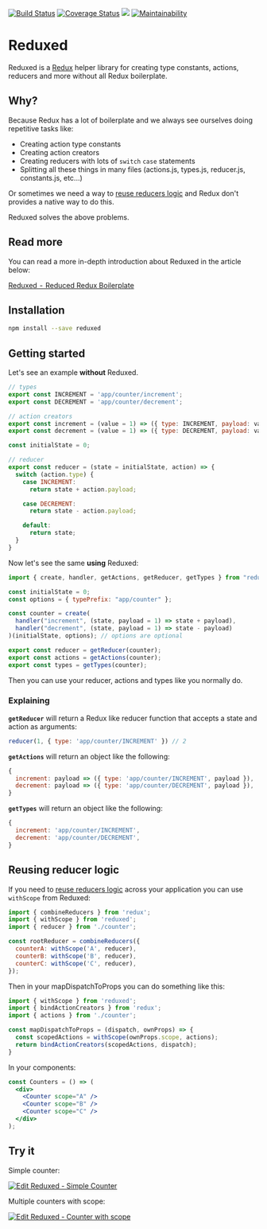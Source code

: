 [![Build Status](https://travis-ci.org/carlosrberto/reduxed.svg?branch=master)](https://travis-ci.org/carlosrberto/reduxed)
[![Coverage Status](https://img.shields.io/coveralls/github/carlosrberto/reduxed.svg)](https://coveralls.io/github/carlosrberto/reduxed?branch=master)
![](https://img.shields.io/npm/v/reduxed.svg)
[![Maintainability](https://api.codeclimate.com/v1/badges/c8fd083ed221786de7cc/maintainability)](https://codeclimate.com/github/carlosrberto/reduxed/maintainability)

# Reduxed

Reduxed is a [Redux](https://redux.js.org) helper library for creating type constants, actions, reducers and more without all Redux boilerplate.

## Why?

Because Redux has a lot of boilerplate and we always see ourselves doing repetitive tasks like:

- Creating action type constants
- Creating action creators
- Creating reducers with lots of `switch` `case` statements
- Splitting all these things in many files (actions.js, types.js, reducer.js, constants.js, etc...)

Or sometimes we need a way to [reuse reducers logic](https://redux.js.org/recipes/structuring-reducers/reusing-reducer-logic) and Redux don't provides a native way to do this.

Reduxed solves the above problems.

## Read more

You can read a more in-depth introduction about Reduxed in the article below:

[Reduxed  -  Reduced Redux Boilerplate](https://medium.com/@carlosrberto/reduxed-reduced-redux-boilerplate-2f4b393b432a)

## Installation
```sh
npm install --save reduxed
```

## Getting started

Let's see an example **without** Reduxed.

```javascript
// types
export const INCREMENT = 'app/counter/increment';
export const DECREMENT = 'app/counter/decrement';

// action creators
export const increment = (value = 1) => ({ type: INCREMENT, payload: value });
export const decrement = (value = 1) => ({ type: DECREMENT, payload: value });

const initialState = 0;

// reducer
export const reducer = (state = initialState, action) => {
  switch (action.type) {
    case INCREMENT:
      return state + action.payload;

    case DECREMENT:
      return state - action.payload;

    default:
      return state;
  }
}
```

Now let's see the same **using** Reduxed:

```js
import { create, handler, getActions, getReducer, getTypes } from "reduxed";

const initialState = 0;
const options = { typePrefix: "app/counter" };

const counter = create(
  handler("increment", (state, payload = 1) => state + payload),
  handler("decrement", (state, payload = 1) => state - payload)
)(initialState, options); // options are optional

export const reducer = getReducer(counter);
export const actions = getActions(counter);
export const types = getTypes(counter);
```

Then you can use your reducer, actions and types like you normally do.

### Explaining
**`getReducer`** will return a Redux like reducer function that accepts a state and action as arguments:

```js
reducer(1, { type: 'app/counter/INCREMENT' }) // 2
```

**`getActions`** will return an object like the following:

```js
{
  increment: payload => ({ type: 'app/counter/INCREMENT', payload }),
  decrement: payload => ({ type: 'app/counter/DECREMENT', payload }),
}
```

**`getTypes`** will return an object like the following:

```js
{
  increment: 'app/counter/INCREMENT',
  decrement: 'app/counter/DECREMENT',
}
```

## Reusing reducer logic
If you need to [reuse reducers logic](https://redux.js.org/recipes/structuring-reducers/reusing-reducer-logic) across your application you can use `withScope` from Reduxed:

```javascript
import { combineReducers } from 'redux';
import { withScope } from 'reduxed';
import { reducer } from './counter';

const rootReducer = combineReducers({
  counterA: withScope('A', reducer),
  counterB: withScope('B', reducer),
  counterC: withScope('C', reducer),
});
```

Then in your mapDispatchToProps you can do something like this:

```js
import { withScope } from 'reduxed';
import { bindActionCreators } from 'redux';
import { actions } from './counter';

const mapDispatchToProps = (dispatch, ownProps) => {
  const scopedActions = withScope(ownProps.scope, actions);
  return bindActionCreators(scopedActions, dispatch);
}
```

In your components:

```jsx
const Counters = () => (
  <div>
    <Counter scope="A" />
    <Counter scope="B" />
    <Counter scope="C" />
  </div>
);
```

## Try it

Simple counter:

[![Edit Reduxed - Simple Counter](https://codesandbox.io/static/img/play-codesandbox.svg)](https://codesandbox.io/s/xjnx083yz4)


Multiple counters with scope:

[![Edit Reduxed -  Counter with scope](https://codesandbox.io/static/img/play-codesandbox.svg)](https://codesandbox.io/s/ql6m73jwn9)
